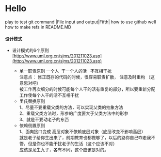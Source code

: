 # Hello
play
to test git command
|File input and output|Fifth|
how to use github well
how to make refs in README.MD


#### 设计模式

* 设计模式的6个原则  
[http://www.uml.org.cn/sjms/201211023.asp](http://www.uml.org.cn/sjms/201211023.asp)

 	* 单一职责原则
		一个人  干一个人的活   不互相干扰  
		注意点： 修正既存的代码的时候，很容易职责扩散， 注意及时重构 （这意思对吧）	 
		被工作再次细分的时候可能每个人干的活有重复的部分，所以要重新分配工作使每个人干的活不互相干扰	
	* 里氏替换原则  
		1、尽量不要重载父类的方法，可以实现父类的抽象方法  
		2、重载父类方法时，形参的广度要大于父类方法中的形参  
		3、就是不要动老子的东西  
	* 依赖倒置原则  
		1、面向接口变成 高层对象不依赖底层对象（底层改变不影响高层）  
		就是老子给你生出来了，前期教育也都做够了，以后的路你自己咋走我不管，但是你也不能干扰老子的生活（这个应该不对）  
		应该是龙生九子，各有不同，这个应该是对的。  
